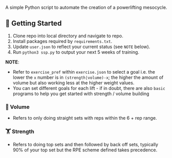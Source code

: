 A simple Python script to automate the creation of a powerlifting mesocycle.

## 🏁 Getting Started
1. Clone repo into local directory and navigate to repo.
2. Install packages required by `requirements.txt`.
3. Update `user.json` to reflect your current status (see `NOTE` below).
4. Run `python3 ssp.py` to output your next 5 weeks of training.

**NOTE**:
- Refer to `exercise_pref` within `exercise.json` to select a goal i.e. the lower the `x` number is in `(strength|volume)-x`; the higher the amount of volume but also working less at the higher weight values.
- You can set different goals for each lift - if in doubt, there are also `basic` programs to help you get started with strength / volume building


### 👟 Volume
- Refers to only doing straight sets with reps within the 6 + rep range.

### 🏋️ Strength
- Refers to doing top sets and then followed by back off sets, typically 90% of your top set but the RPE scheme defined takes precedence.
